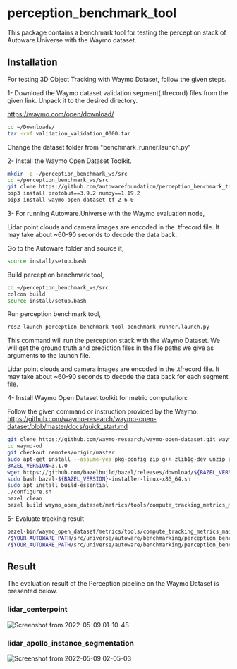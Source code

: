 # perception_benchmark_tool

This package contains a benchmark tool for testing the perception stack of Autoware.Universe with the Waymo dataset.

## Installation


For testing 3D Object Tracking with Waymo Dataset, follow the given steps.

1- Download the Waymo dataset validation segment(.tfrecord) files from the given link. Unpack it to the desired directory.

<https://waymo.com/open/download/>


```bash
cd ~/Downloads/
tar -xvf validation_validation_0000.tar
```

Change the dataset folder from "benchmark_runner.launch.py"

2- Install the Waymo Open Dataset Toolkit.

```bash
mkdir -p ~/perception_benchmark_ws/src
cd ~/perception_benchmark_ws/src
git clone https://github.com/autowarefoundation/perception_benchmark_tool.git
pip3 install protobuf==3.9.2 numpy==1.19.2
pip3 install waymo-open-dataset-tf-2-6-0
```

3- For running Autoware.Universe with the Waymo evaluation node,

Lidar point clouds and camera images are encoded in the .tfrecord file. It may take about ~60-90 seconds to decode
the data back.

Go to the Autoware folder and source it,
```bash
source install/setup.bash
```

Build perception benchmark tool,
```bash
cd ~/perception_benchmark_ws/src
colcon build 
source install/setup.bash
```

Run perception benchmark tool,
```bash
ros2 launch perception_benchmark_tool benchmark_runner.launch.py
```

This command will run the perception stack with the Waymo Dataset. We will get the ground truth and prediction files in the file
paths we give as arguments to the launch file.

Lidar point clouds and camera images are encoded in the .tfrecord file. It may take about ~60-90 seconds to decode
the data back for each segment file.

4- Install Waymo Open Dataset toolkit for metric computation:

Follow the given command or instruction provided by the Waymo: <https://github.com/waymo-research/waymo-open-dataset/blob/master/docs/quick_start.md>

```bash
git clone https://github.com/waymo-research/waymo-open-dataset.git waymo-od
cd waymo-od
git checkout remotes/origin/master
sudo apt-get install --assume-yes pkg-config zip g++ zlib1g-dev unzip python3 python3-pip
BAZEL_VERSION=3.1.0
wget https://github.com/bazelbuild/bazel/releases/download/${BAZEL_VERSION}/bazel-${BAZEL_VERSION}-installer-linux-x86_64.sh
sudo bash bazel-${BAZEL_VERSION}-installer-linux-x86_64.sh
sudo apt install build-essential
./configure.sh
bazel clean
bazel build waymo_open_dataset/metrics/tools/compute_tracking_metrics_main
```

5- Evaluate tracking result

```bash
bazel-bin/waymo_open_dataset/metrics/tools/compute_tracking_metrics_main \
/$YOUR_AUTOWARE_PATH/src/universe/autoware/benchmarking/perception_benchmark_tool/benchmarking_result/predictions.bin \
/$YOUR_AUTOWARE_PATH/src/universe/autoware/benchmarking/perception_benchmark_tool/benchmarking_result/gt.bin
```

## Result

The evaluation result of the Perception pipeline on the Waymo Dataset is presented below.

### lidar_centerpoint

![Screenshot from 2022-05-09 01-10-48](https://user-images.githubusercontent.com/12658936/167317879-fd1777c3-e7d4-4492-9108-673f9a2f774b.png)

### lidar_apollo_instance_segmentation

![Screenshot from 2022-05-09 02-05-03](https://user-images.githubusercontent.com/12658936/167319631-aa8a7f01-88d9-4db0-8e30-ae5013359a12.png)
